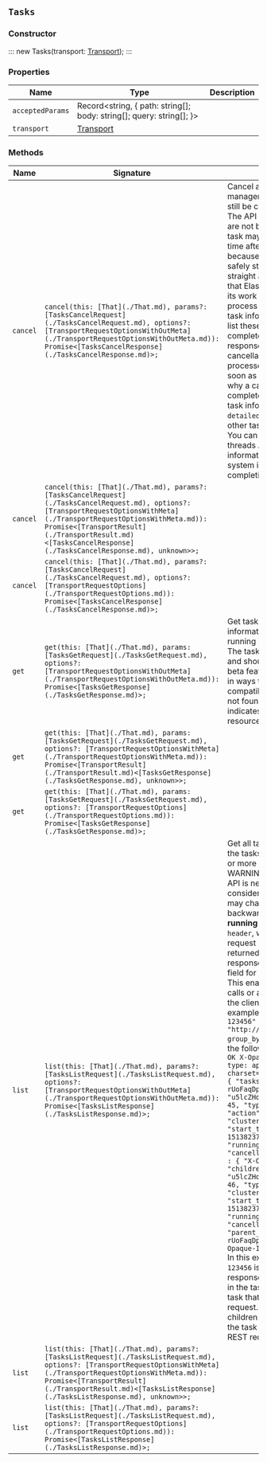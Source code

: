 ## `Tasks`

### Constructor

:::
new Tasks(transport: [Transport](./Transport.md));
:::

### Properties

| Name | Type | Description |
| - | - | - |
| `acceptedParams` | Record<string, { path: string[]; body: string[]; query: string[]; }> | &nbsp; |
| `transport` | [Transport](./Transport.md) | &nbsp; |

### Methods

| Name | Signature | Description |
| - | - | - |
| `cancel` | `cancel(this: [That](./That.md), params?: [TasksCancelRequest](./TasksCancelRequest.md), options?: [TransportRequestOptionsWithOutMeta](./TransportRequestOptionsWithOutMeta.md)): Promise<[TasksCancelResponse](./TasksCancelResponse.md)>;` | Cancel a task. WARNING: The task management API is new and should still be considered a beta feature. The API may change in ways that are not backwards compatible. A task may continue to run for some time after it has been cancelled because it may not be able to safely stop its current activity straight away. It is also possible that Elasticsearch must complete its work on other tasks before it can process the cancellation. The get task information API will continue to list these cancelled tasks until they complete. The cancelled flag in the response indicates that the cancellation command has been processed and the task will stop as soon as possible. To troubleshoot why a cancelled task does not complete promptly, use the get task information API with the `?detailed` parameter to identify the other tasks the system is running. You can also use the node hot threads API to obtain detailed information about the work the system is doing instead of completing the cancelled task. |
| `cancel` | `cancel(this: [That](./That.md), params?: [TasksCancelRequest](./TasksCancelRequest.md), options?: [TransportRequestOptionsWithMeta](./TransportRequestOptionsWithMeta.md)): Promise<[TransportResult](./TransportResult.md)<[TasksCancelResponse](./TasksCancelResponse.md), unknown>>;` | &nbsp; |
| `cancel` | `cancel(this: [That](./That.md), params?: [TasksCancelRequest](./TasksCancelRequest.md), options?: [TransportRequestOptions](./TransportRequestOptions.md)): Promise<[TasksCancelResponse](./TasksCancelResponse.md)>;` | &nbsp; |
| `get` | `get(this: [That](./That.md), params: [TasksGetRequest](./TasksGetRequest.md), options?: [TransportRequestOptionsWithOutMeta](./TransportRequestOptionsWithOutMeta.md)): Promise<[TasksGetResponse](./TasksGetResponse.md)>;` | Get task information. Get information about a task currently running in the cluster. WARNING: The task management API is new and should still be considered a beta feature. The API may change in ways that are not backwards compatible. If the task identifier is not found, a 404 response code indicates that there are no resources that match the request. |
| `get` | `get(this: [That](./That.md), params: [TasksGetRequest](./TasksGetRequest.md), options?: [TransportRequestOptionsWithMeta](./TransportRequestOptionsWithMeta.md)): Promise<[TransportResult](./TransportResult.md)<[TasksGetResponse](./TasksGetResponse.md), unknown>>;` | &nbsp; |
| `get` | `get(this: [That](./That.md), params: [TasksGetRequest](./TasksGetRequest.md), options?: [TransportRequestOptions](./TransportRequestOptions.md)): Promise<[TasksGetResponse](./TasksGetResponse.md)>;` | &nbsp; |
| `list` | `list(this: [That](./That.md), params?: [TasksListRequest](./TasksListRequest.md), options?: [TransportRequestOptionsWithOutMeta](./TransportRequestOptionsWithOutMeta.md)): Promise<[TasksListResponse](./TasksListResponse.md)>;` | Get all tasks. Get information about the tasks currently running on one or more nodes in the cluster. WARNING: The task management API is new and should still be considered a beta feature. The API may change in ways that are not backwards compatible. **Identifying running tasks** The `X-Opaque-Id header`, when provided on the HTTP request header, is going to be returned as a header in the response as well as in the headers field for in the task information. This enables you to track certain calls or associate certain tasks with the client that started them. For example: ``` curl -i -H "X-Opaque-Id: 123456" "http://localhost:9200/_tasks?group_by=parents" ``` The API returns the following result: ``` HTTP/1.1 200 OK X-Opaque-Id: 123456 content-type: application/json; charset=UTF-8 content-length: 831 { "tasks" : { "u5lcZHqcQhu-rUoFaqDphA:45" : { "node" : "u5lcZHqcQhu-rUoFaqDphA", "id" : 45, "type" : "transport", "action" : "cluster:monitor/tasks/lists", "start_time_in_millis" : 1513823752749, "running_time_in_nanos" : 293139, "cancellable" : false, "headers" : { "X-Opaque-Id" : "123456" } , "children" : [ { "node" : "u5lcZHqcQhu-rUoFaqDphA", "id" : 46, "type" : "direct", "action" : "cluster:monitor/tasks/lists[n]", "start_time_in_millis" : 1513823752750, "running_time_in_nanos" : 92133, "cancellable" : false, "parent_task_id" : "u5lcZHqcQhu-rUoFaqDphA:45", "headers" : { "X-Opaque-Id" : "123456" } } ] } } } ``` In this example, `X-Opaque-Id: 123456` is the ID as a part of the response header. The `X-Opaque-Id` in the task `headers` is the ID for the task that was initiated by the REST request. The `X-Opaque-Id` in the children `headers` is the child task of the task that was initiated by the REST request. |
| `list` | `list(this: [That](./That.md), params?: [TasksListRequest](./TasksListRequest.md), options?: [TransportRequestOptionsWithMeta](./TransportRequestOptionsWithMeta.md)): Promise<[TransportResult](./TransportResult.md)<[TasksListResponse](./TasksListResponse.md), unknown>>;` | &nbsp; |
| `list` | `list(this: [That](./That.md), params?: [TasksListRequest](./TasksListRequest.md), options?: [TransportRequestOptions](./TransportRequestOptions.md)): Promise<[TasksListResponse](./TasksListResponse.md)>;` | &nbsp; |

